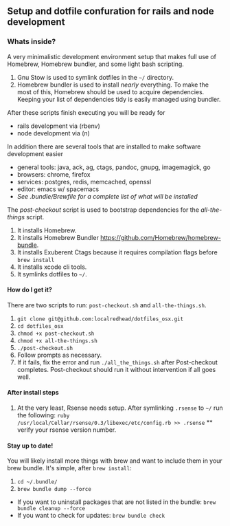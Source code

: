 ## Setup and dotfile confuration for rails and node development

### Whats inside?
A very minimalistic development environment setup that makes full use of Homebrew, Homebrew bundler, and some light bash scripting.
1. Gnu Stow is used to symlink dotfiles in the `~/` directory.
1. Homebrew bundler is used to install *nearly* everything.
To make the most of this, Homebrew should be used to acquire dependencies.  Keeping your list of dependencies tidy is easily managed using bundler.

After these scripts finish executing you will be ready for
- rails development via (rbenv)
- node development via (n)

In addition there are several tools that are installed to make software development easier
- general tools: java, ack, ag, ctags, pandoc, gnupg, imagemagick, go
- browsers: chrome, firefox
- services: postgres, redis, memcached, openssl
- editor: emacs w/ spacemacs
- *See .bundle/Brewfile for a complete list of what will be installed*

The _post-checkout_ script is used to bootstrap dependencies for the _all-the-things_ script.
1. It installs Homebrew.
1. It installs Homebrew Bundler https://github.com/Homebrew/homebrew-bundle.
1. It installs Exuberent Ctags because it requires compilation flags before `brew install`
1. It installs xcode cli tools.
1. It symlinks dotfiles to `~/`.

#### How do I get it?
There are two scripts to run: ```post-checkout.sh``` and ```all-the-things.sh```.

1. ```git clone git@github.com:localredhead/dotfiles_osx.git```
1. ```cd dotfiles_osx```
1. ```chmod +x post-checkout.sh```
1. ```chmod +x all-the-things.sh```
1. ```./post-checkout.sh```
1. Follow prompts as necessary.
1. If it fails, fix the error and run ```./all_the_things.sh``` after Post-checkout completes.  Post-checkout should run it without intervention if all goes well.

#### After install steps
1. At the very least, Rsense needs setup.  After symlinking ```.rsense``` to ```~/``` run the following:
```ruby /usr/local/Cellar/rsense/0.3/libexec/etc/config.rb >> .rsense```
** verify your rsense version number.

#### Stay up to date!
You will likely install more things with brew and want to include them in your brew bundle.  It's simple, after `brew install`:
1. ```cd ~/.bundle/```
1. ```brew bundle dump --force```
- If you want to uninstall packages that are not listed in the bundle: `brew bundle cleanup --force`
- If you want to check for updates: `brew bundle check`
